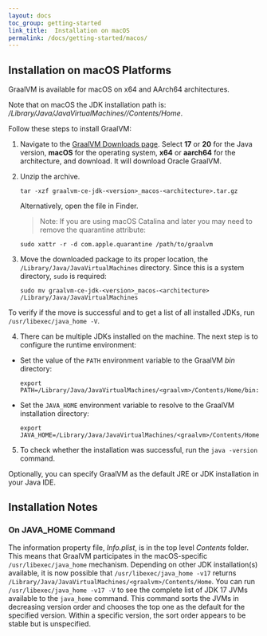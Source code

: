 ```yaml
---
layout: docs
toc_group: getting-started
link_title:  Installation on macOS
permalink: /docs/getting-started/macos/
---
```


## Installation on macOS Platforms

GraalVM is available for macOS on x64 and AArch64 architectures.

Note that on macOS the JDK installation path is: _/Library/Java/JavaVirtualMachines/<graalvm>/Contents/Home_.

Follow these steps to install GraalVM: 

1. Navigate to the [GraalVM Downloads page](https://www.graalvm.org/downloads/). Select **17** or **20** for the Java version, **macOS** for the operating system, **x64** or **aarch64** for the architecture, and download. It will download Oracle GraalVM.

2. Unzip the archive.
    ```shell
    tar -xzf graalvm-ce-jdk-<version>_macos-<architecture>.tar.gz
    ```
    Alternatively, open the file in Finder.
    > Note: If you are using macOS Catalina and later you may need to remove the quarantine attribute:
    ```shell
    sudo xattr -r -d com.apple.quarantine /path/to/graalvm
    ```

3.  Move the downloaded package to its proper location, the `/Library/Java/JavaVirtualMachines` directory. Since this is a system directory, `sudo` is required:
    ```shell
    sudo mv graalvm-ce-jdk-<version>_macos-<architecture> /Library/Java/JavaVirtualMachines
    ```

  To verify if the move is successful and to get a list of all installed JDKs, run `/usr/libexec/java_home -V`.

4. There can be multiple JDKs installed on the machine. The next step is to configure the runtime environment:
  - Set the value of the `PATH` environment variable to the GraalVM _bin_ directory:
    ```shell
    export PATH=/Library/Java/JavaVirtualMachines/<graalvm>/Contents/Home/bin:$PATH
    ```
  - Set the `JAVA_HOME` environment variable to resolve to the GraalVM installation directory:
    ```shell
    export JAVA_HOME=/Library/Java/JavaVirtualMachines/<graalvm>/Contents/Home
    ```

5. To check whether the installation was successful, run the `java -version` command.

Optionally, you can specify GraalVM as the default JRE or JDK installation in your Java IDE.

## Installation Notes

### On JAVA_HOME Command
The information property file, _Info.plist_, is in the top level _Contents_ folder.
This means that GraalVM participates in the macOS-specific `/usr/libexec/java_home` mechanism. Depending on other JDK installation(s) available, it is now possible that `/usr/libexec/java_home -v17` returns `/Library/Java/JavaVirtualMachines/<graalvm>/Contents/Home`.
You can run `/usr/libexec/java_home -v17 -V` to see the complete list of JDK 17 JVMs available to the `java_home` command. This command sorts the JVMs in decreasing version order and chooses the top one as the default for the specified version.
Within a specific version, the sort order appears to be stable but is unspecified.